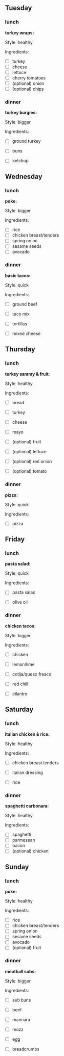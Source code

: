 ## Tuesday

### lunch

**turkey wraps:**

Style: healthy

Ingredients:
- [ ] turkey
- [ ] cheese
- [ ] lettuce
- [ ] cherry tomatoes
- [ ] (optional) onion
- [ ] (optional) chips

### dinner

**turkey burgies:**

Style: bigger

Ingredients:
- [ ] ground turkey
- [ ] buns
- [ ] ketchup



## Wednesday

### lunch

**poke:**

Style: bigger

Ingredients:
- [ ] rice
- [ ] chicken breast/tenders
- [ ] spring onion
- [ ] sesame seeds
- [ ] avocado

### dinner

**basic tacos:**

Style: quick

Ingredients:
- [ ] ground beef
- [ ] taco mix
- [ ] tortillas
- [ ] mixed cheese



## Thursday

### lunch

**turkey sammy & fruit:**

Style: healthy

Ingredients:
- [ ] bread
- [ ] turkey
- [ ] cheese
- [ ] mayo
- [ ] (optional) fruit
- [ ] (optional) lettuce
- [ ] (optional) red onion
- [ ] (optional) tomato


### dinner

**pizza:**

Style: quick

Ingredients:
- [ ] pizza



## Friday

### lunch

**pasta salad:**

Style: quick

Ingredients:
- [ ] pasta salad
- [ ] olive oil


### dinner

**chicken tacos:**

Style: bigger

Ingredients:
- [ ] chicken
- [ ] lemon/lime
- [ ] cotija/queso fresco
- [ ] red chili
- [ ] cilantro


## Saturday

### lunch

**italian chicken & rice:**

Style: healthy

Ingredients:
- [ ] chicken breast tenders
- [ ] italian dressing
- [ ] rice


### dinner

**spaghetti carbonara:**

Style: healthy

Ingredients:
- [ ] spaghetti
- [ ] parmesean
- [ ] bacon
- [ ] (optional) chicken

## Sunday

### lunch

**poke:**

Style: healthy

Ingredients:
- [ ] rice
- [ ] chicken breast/tenders
- [ ] spring onion
- [ ] sesame seeds
- [ ] avocado
- [ ] (optional) fruit

### dinner

**meatball subs:**

Style: bigger

Ingredients:
- [ ] sub buns
- [ ] beef
- [ ] marinara
- [ ] mozz
- [ ] egg
- [ ] breadcrumbs



